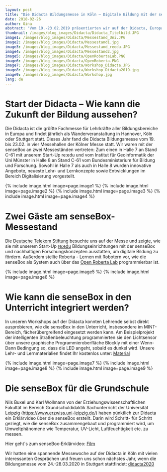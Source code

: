 ```yaml
---
layout: post
title: "Die Didacta Bildungsmesse in Köln – Digitale Bildung mit der senseBox"
date: 2018-02-26
author: Gina
abstract: "Vom 19.-23.02.2019 präsentierten wir auf der Didacta, Europas größter Fachmesse im Bildungsbereich, wie die senseBox im Schulunterricht fächerübergreifend eingesetzt werden kann."
thumbnail: /images/blog_images/Didacta/Didacta_Titelbild.JPG
image1: /images/blog_images/Didacta/Messestand_Uni.JPG
image2: /images/blog_images/Didacta/Messestand1.jpg
image3: /images/blog_images/Didacta/Messestand_reedu.JPG
image4: /images/blog_images/Didacta/Messestand2.jpg
image5: /images/blog_images/Didacta/OpenRobertaLab.PNG
image6: /images/blog_images/Didacta/OpenRoberta.PNG
image7: /images/blog_images/Didacta/Workshop_Didacta.JPG
image8: /images/blog_images/Didacta/Workshop_Didacta2019.jpg
image9: /images/blog_images/Didacta/Workshop.jpg
lang: de
---
```

Start der Didacta – Wie kann die Zukunft der Bildung aussehen?
============
Die Didacta ist die größte Fachmesse für Lehrkräfte aller Bildungsbereiche in Europa und findet jährlich als Wanderveranstaltung in Hannover, Köln oder Stuttgart statt. Dieses Jahr fand die Didacta Bildungsmesse vom 19. bis 23.02. in vier Messehallen der Kölner Messe statt. Wir waren mit der senseBox an zwei Messeständen vertreten: Zum einen in Halle 7 an Stand C-61 mit unserem Start-Up re:edu und vom Institut für Geoinformatik der Uni Münster in Halle 8 an Stand C-61 vom Bundesministerium für Bildung und Forschung. Sowohl in Halle 7 als auch in Halle 8 wurden innovative Angebote, neueste Lehr- und Lernkonzepte sowie Entwicklungen im Bereich Digitalisierung vorgestellt.  

{% include image.html image=page.image1 %}
{% include image.html image=page.image2 %}
{% include image.html image=page.image3 %}
{% include image.html image=page.image4 %}

Zwei Gäste am senseBox-Messestand 
============
Die [Deutsche Telekom Stiftung](https://www.telekom-stiftung.de/) besuchte uns auf der Messe und zeigte, wie sie mit unserem Start-Up [re:edu](https://reedu.de/) Bildungseinrichtungen mit der senseBox und nachhaltigen Forschungskonzepten ausstatten, um digitale Bildung zu fördern. Außerdem stellte Roberta - Lernen mit Robotern vor, wie die senseBox als System auch über das [Open Roberta Lab](https://www.roberta-home.de/en/lab/) programmierbar ist. 

{% include image.html image=page.image5 %}
{% include image.html image=page.image6 %}

Wie kann die senseBox in den Unterricht integriert werden?  
============
In unseren Workshops auf der Didacta konnten Lehrende selbst direkt ausprobieren, wie die senseBox in den Unterricht, insbesondere im MINT-Bereich, fächerübergreifend eingesetzt werden kann. Am Beispielprojekt der intelligenten Straßenbeleuchtung programmierten sie den Lichtsensor über unsere graphische Programmieroberfläche Blockly mit einer Wenn-Dann Bedingung so, dass die LED angeht, sobald es dunkel wird. Unsere Lehr- und Lernmaterialien findet Ihr kostenlos unter: [Material](https://sensebox.de/de/material)

{% include image.html image=page.image7 %}
{% include image.html image=page.image8 %}
{% include image.html image=page.image9 %}

Die senseBox für die Grundschule 
============
Nils Buxel und Karl Wollmann von der Erziehungswissenschaftlichen Fakultät im Bereich Grundschuldidaktik Sachunterricht der Universität Leipzig (https://www.erzwiss.uni-leipzig.de/) haben pünktlich zur Didacta ein Erklärvideo über die senseBox erstellt. Darin wird Schritt- für Schritt geziegt, wie die senseBox zusammengebaut und programmiert wird, um Umweltphänomene wie Temperatur, UV-Licht, Luftfeuchtigkeit etc. zu messen. 

Hier geht´s zum senseBox-Erklärvideo: [Film](https://www.youtube.com/watch?v=sf3RzXq6iVo)

Wir hatten eine spannende Messewoche auf der Didacta in Köln mit vielen interessanten Gesprächen und freuen uns schon nächstes Jahr, wenn die Bildungsmesse vom 24.-28.03.2020 in Stuttgart stattfindet: [didacta2020](https://www.messe-stuttgart.de/didacta/) 
